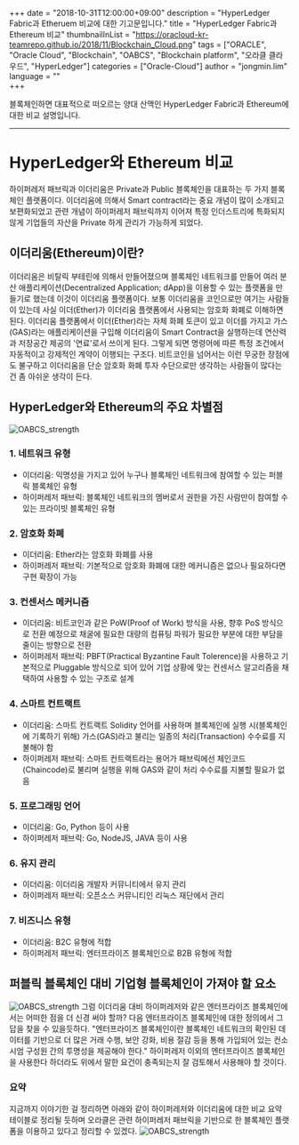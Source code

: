 +++
date = "2018-10-31T12:00:00+09:00"
description = "HyperLedger Fabric과 Etheruem 비교에 대한 기고문입니다."
title = "HyperLedger Fabric과 Ethereum 비교"
thumbnailInList = "https://oracloud-kr-teamrepo.github.io/2018/11/Blockchain_Cloud.png"
tags = ["ORACLE", "Oracle Cloud", "Blockchain", "OABCS", "Blockchain platform", "오라클 클라우드", "HyperLedger"]
categories = ["Oracle-Cloud"]
author = "jongmin.lim"
language = ""  
+++

블록체인하면 대표적으로 떠오르는 양대 산맥인 HyperLedger Fabric과 Ethereum에 대한 비교 설명입니다.

***
# HyperLedger와 Ethereum 비교

하이퍼레저 패브릭과 이더리움은 Private과 Public 블록체인을 대표하는 두 가지 블록체인 플랫폼이다. 이더리움에 의해서 Smart contract라는 중요 개념이 많이 소개되고 보편화되었고 관련 개념이 하이퍼레저 패브릭까지 이어져 특정 인더스트리에 특화되지 않게 기업들의 자산을 Private 하게 관리가 가능하게 되었다.  

## 이더리움(Ethereum)이란?
이더리움은 비탈릭 부테린에 의해서 만들어졌으며 블록체인 네트워크를 만들어 여러 분산 애플리케이션(Decentralized Application; dApp)을 이용할 수 있는 플랫폼을 만들기로 했는데 이것이 이더리움 플랫폼이다. 보통 이더리움을 코인으로만 여기는 사람들이 있는데 사실 이더(Ether)가 이더리움 플랫폼에서 사용되는 암호화 화폐로 이해하면 된다.
이더리움 플랫폼에서 이더(Ether)라는 자체 화폐 토큰이 있고 이더를 가지고 가스(GAS)라는 애플리케이션을 구입해 이더리움이 Smart Contract을 실행하는데 연산력과 저장공간 제공의 '연료'로서 쓰이게 된다. 그렇게 되면 명령어에 따른 특정 조건에서 자동적이고 강제적인 계약이 이행되는 구조다.
비트코인을 넘어서는 이런 무궁한 장점에도 불구하고 이더리움을 단순 암호화 화폐 투자 수단으로만 생각하는 사람들이 많다는 건 좀 아쉬운 생각이 든다.


## HyperLedger와 Ethereum의 주요 차별점

![OABCS_strength](https://oracloud-kr-teamrepo.github.io/2018/11/HLFvsEther.PNG)

### 1. 네트워크 유형
- 이더리움: 익명성을 가지고 있어 누구나 블록체인 네트워크에 참여할 수 있는 퍼블릭 블록체인 유형
- 하이퍼레저 패브릭: 블록체인 네트워크의 멤버로서 권한을 가진 사람만이 참여할 수 있는 프라이빗 블록체인 유형
### 2. 암호화 화폐
- 이더리움: Ether라는 암호화 화폐를 사용
- 하이퍼레저 패브릭: 기본적으로 암호화 화폐에 대한 메커니즘은 없으나 필요하다면 구현 확장이 가능
### 3. 컨센서스 메커니즘
- 이더리움: 비트코인과 같은 PoW(Proof of Work) 방식을 사용, 향후 PoS 방식으로 전환 예정으로 채굴에 필요한 대량의 컴퓨팅 파워가 필요한 부분에 대한 부담을 줄이는 방향으로 전환
- 하이퍼레저 패브릭: PBFT(Practical Byzantine Fault Tolerence)을 사용하고 기본적으로 Pluggable 방식으로 되어 있어 기업 상황에 맞는 컨센서스 알고리즘을 채택하여 사용할 수 있는 구조로 설계
### 4. 스마트 컨트랙트
- 이더리움: 스마트 컨트랙트 Solidity 언어를 사용하며 블록체인에 실행 시(블록체인에 기록하기 위해) 가스(GAS)라고 불리는 일종의 처리(Transaction) 수수료를 지불해야 함
- 하이퍼레저 패브릭: 스마트 컨트랙트라는 용어가 패브릭에선 체인코드(Chaincode)로 불리며 실행을 위해 GAS와 같이 처리 수수료를 지불할 필요가 없음  
### 5. 프로그래밍 언어
- 이더리움: Go, Python 등이 사용
- 하이퍼레저 패브릭: Go, NodeJS, JAVA 등이 사용
### 6. 유지 관리
- 이더리움: 이더리움 개발자 커뮤니티에서 유지 관리
- 하이퍼레저 패브릭: 오픈소스 커뮤니티인 리눅스 재단에서 관리
### 7. 비즈니스 유형
- 이더리움: B2C 유형에 적합
- 하이퍼레저 패브릭: 엔터프라이즈 블록체인으로 B2B 유형에 적합

## 퍼블릭 블록체인 대비 기업형 블록체인이 가져야 할 요소
![OABCS_strength](https://oracloud-kr-teamrepo.github.io/2018/11/entb.PNG)
그럼 이더리움 대비 하이퍼레저와 같은 엔터프라이즈 블록체인에서는 어떠한 점을 더 신경 써야 할까? 다음 엔터프라이즈 블록체인에 대한 정의에서 그 답을 찾을 수 있을듯하다.
"엔터프라이즈 블록체인이란 블록체인 네트워크의 확인된 데이터를 기반으로 더 많은 거래 수행, 보안 강화, 비용 절감 등을 통해 가입되어 있는 컨소시엄 구성원 간의 투명성을 제공해야 한다."
하이퍼레저 이외의 엔터프라이즈 블록체인을 사용한다 하더라도 위에서 말한 요건이 충족되는지 잘 검토해서 사용해야 할 것이다.

### 요약
지금까지 이야기한 걸 정리하면 아래와 같이 하이퍼레저와 이더리움에 대한 비교 요약 테이블로 정리될 듯하며 오라클은 관련 하이퍼레저 패브릭을 기반으로 한 블록체인 플랫폼을 이용하고 있다고 정리할 수 있겠다.
![OABCS_strength](https://oracloud-kr-teamrepo.github.io/2018/11/sum.PNG)